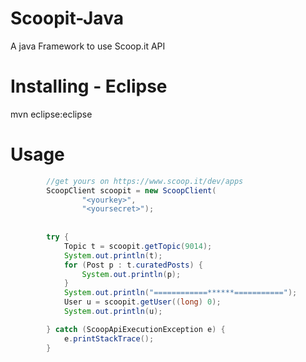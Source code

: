 Scoopit-Java
============

A java Framework to use Scoop.it API

Installing - Eclipse
====================
mvn eclipse:eclipse

Usage
=====
```java
		//get yours on https://www.scoop.it/dev/apps
		ScoopClient scoopit = new ScoopClient(
				"<yourkey>",
				"<yoursecret>");
		
		
		try {
			Topic t = scoopit.getTopic(9014);
			System.out.println(t);
			for (Post p : t.curatedPosts) {
				System.out.println(p);
			}
			System.out.println("============******===========");
			User u = scoopit.getUser((long) 0);
			System.out.println(u);

		} catch (ScoopApiExecutionException e) {
			e.printStackTrace();
		}
```